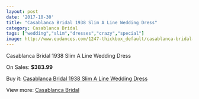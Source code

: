 ```yaml
---
layout: post
date: '2017-10-30'
title: "Casablanca Bridal 1938 Slim A Line Wedding Dress"
category: Casablanca Bridal
tags: ["wedding","slim","dresses","crazy","special"]
image: http://www.eudances.com/1247-thickbox_default/casablanca-bridal-1938-slim-a-line-wedding-dress.jpg
---
```

Casablanca Bridal 1938 Slim A Line Wedding Dress

On Sales: **$383.99**
<a href="https://www.eudances.com/en/casablanca-bridal/442-casablanca-bridal-1938-slim-a-line-wedding-dress.html"><amp-img layout="responsive" width="600" height="600" src="//www.eudances.com/1247-thickbox_default/casablanca-bridal-1938-slim-a-line-wedding-dress.jpg" alt="Casablanca Bridal 1938 Slim A Line Wedding Dress 0" /></a>
<a href="https://www.eudances.com/en/casablanca-bridal/442-casablanca-bridal-1938-slim-a-line-wedding-dress.html"><amp-img layout="responsive" width="600" height="600" src="//www.eudances.com/1249-thickbox_default/casablanca-bridal-1938-slim-a-line-wedding-dress.jpg" alt="Casablanca Bridal 1938 Slim A Line Wedding Dress 1" /></a>
<a href="https://www.eudances.com/en/casablanca-bridal/442-casablanca-bridal-1938-slim-a-line-wedding-dress.html"><amp-img layout="responsive" width="600" height="600" src="//www.eudances.com/1248-thickbox_default/casablanca-bridal-1938-slim-a-line-wedding-dress.jpg" alt="Casablanca Bridal 1938 Slim A Line Wedding Dress 2" /></a>

Buy it: [Casablanca Bridal 1938 Slim A Line Wedding Dress](https://www.eudances.com/en/casablanca-bridal/442-casablanca-bridal-1938-slim-a-line-wedding-dress.html "Casablanca Bridal 1938 Slim A Line Wedding Dress")

View more: [Casablanca Bridal](https://www.eudances.com/en/4-casablanca-bridal "Casablanca Bridal")